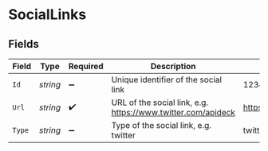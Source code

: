# SocialLinks


## Fields

| Field                                                        | Type                                                         | Required                                                     | Description                                                  | Example                                                      |
| ------------------------------------------------------------ | ------------------------------------------------------------ | ------------------------------------------------------------ | ------------------------------------------------------------ | ------------------------------------------------------------ |
| `Id`                                                         | *string*                                                     | :heavy_minus_sign:                                           | Unique identifier of the social link                         | 12345                                                        |
| `Url`                                                        | *string*                                                     | :heavy_check_mark:                                           | URL of the social link, e.g. https://www.twitter.com/apideck | https://www.twitter.com/apideck                              |
| `Type`                                                       | *string*                                                     | :heavy_minus_sign:                                           | Type of the social link, e.g. twitter                        | twitter                                                      |